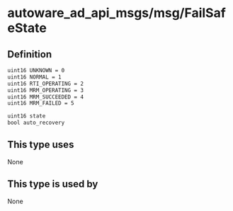 # autoware_ad_api_msgs/msg/FailSafeState

## Definition

```txt
uint16 UNKNOWN = 0
uint16 NORMAL = 1
uint16 RTI_OPERATING = 2
uint16 MRM_OPERATING = 3
uint16 MRM_SUCCEEDED = 4
uint16 MRM_FAILED = 5

uint16 state
bool auto_recovery
```

## This type uses

None

## This type is used by

None
